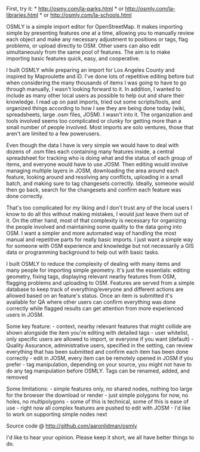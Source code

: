 First, try it:
    * http://osmy.com/la-parks.html
    * or http://osmly.com/la-libraries.html
    * or http://osmly.com/la-schools.html

OSMLY is a simple import editor for OpenStreetMap. It makes importing simple by presenting features one at a time, allowing you to manually review each object and make any necessary adjustment to positions or tags, flag problems, or upload directly to OSM. Other users can also edit simultaneously from the same pool of features. The aim is to make importing basic features quick, easy, and cooperative.

I built OSMLY while preparing an import for Los Angeles County and inspired by Maproulette and iD. I've done lots of repetitive editing before but when considering the many thousands of items I was going to have to go through manually, I wasn't looking forward to it. In addition, I wanted to include as many other local users as possible to help out and share their knowledge. I read up on past imports, tried out some scripts/tools, and organized things according to how I see they are being done today (wiki, spreadsheets, large .osm files, JOSM). I wasn't into it. The organization and tools involved seems too complicated or clunky for getting more than a small number of people involved. Most imports are solo ventures, those that aren't are limited to a few powerusers.

Even though the data I have is very simple we would have to deal with dozens of .osm files each containing many features inside, a central spreadsheet for tracking who is doing what and the status of each group of items, and everyone would have to use JOSM. Then editing would involve managing multiple layers in JOSM, downloading the area around each feature, looking around and resolving any conflicts, uploading in a small batch, and making sure to tag changesets correctly. Ideally, someone would then go back, search for the changesets and confirm each feature was done correctly.

<!-- link to seattle imports wiki? -->

That's too complicated for my liking and I don't trust any of the local users I know to do all this without making mistakes, I would just leave them out of it. On the other hand, most of that complexity is necessary for organizing the people involved and maintaining some quality to the data going into OSM. I want a simpler and more automated way of handling the most manual and repetitive parts for really basic imports. I just want a simple way for someone with OSM experience and knowledge but not necessarily a GIS data or programming background to help out with basic tasks.

I built OSMLY to reduce the complexity of dealing with many items and many people for importing simple geometry. It's just the essentials: editing geometry, fixing tags, displaying relevant nearby features from OSM, flagging problems and uploading to OSM. Features are served from a simple database to keep track of everything/everyone and different actions are allowed based on an feature's status. Once an item is submitted it's available for QA where other users can confirm everything was done correctly while flagged results can get attention from more experienced users in JOSM.

Some key feature:
    - context, nearby relevant features that might collide are shown alongside the item you're editing with detailed tags
    - user whitelist, only specific users are allowed to import, or everyone if you want (default)
    - Quality Assurance, administrative users, specified in the setting, can review everything that has been submitted and confirm each item has been done correctly
    - edit in JOSM, every item can be remotely opened in JOSM if you prefer
    - tag manipulation, depending on your source, you might not have to do any tag manipulation before OSMLY. Tags can be renamed, added, and removed

Some limitations:
    - simple features only, no shared nodes, nothing too large for the browser the download or render
    - just simple polygons for now, no holes, no multipolygons
        - some of this is technical, some of this is ease of use
        - right now all complex features are pushed to edit with JOSM
        - I'd like to work on supporting simple nodes next

Source code @ http://github.com/aaronlidman/osmly

I'd like to hear your opinion. Please keep it short, we all have better things to do.
